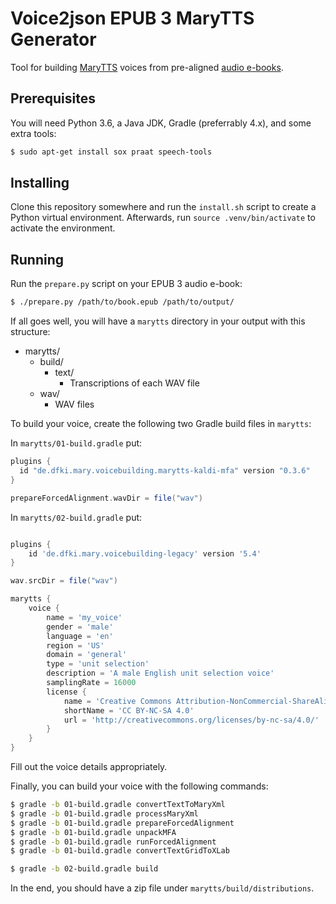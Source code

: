 # Voice2json EPUB 3 MaryTTS Generator

Tool for building [MaryTTS](http://mary.dfki.de) voices from pre-aligned [audio e-books](https://www.readbeyond.it).

## Prerequisites

You will need Python 3.6, a Java JDK, Gradle (preferrably 4.x), and some extra tools:

```bash
$ sudo apt-get install sox praat speech-tools
```

## Installing

Clone this repository somewhere and run the `install.sh` script to create a Python virtual environment.
Afterwards, run `source .venv/bin/activate` to activate the environment.

## Running

Run the `prepare.py` script on your EPUB 3 audio e-book:

```bash
$ ./prepare.py /path/to/book.epub /path/to/output/
```

If all goes well, you will have a `marytts` directory in your output with this structure:

* marytts/
    * build/
        * text/
            * Transcriptions of each WAV file
    * wav/
        * WAV files

To build your voice, create the following two Gradle build files in `marytts`:

In `marytts/01-build.gradle` put:

```groovy
plugins {
  id "de.dfki.mary.voicebuilding.marytts-kaldi-mfa" version "0.3.6"
}

prepareForcedAlignment.wavDir = file("wav")
```

In `marytts/02-build.gradle` put:

```groovy

plugins {
    id 'de.dfki.mary.voicebuilding-legacy' version '5.4'
}

wav.srcDir = file("wav")

marytts {
    voice {
        name = 'my_voice'
        gender = 'male'
        language = 'en'
        region = 'US'
        domain = 'general'
        type = 'unit selection'
        description = 'A male English unit selection voice'
        samplingRate = 16000
        license {
            name = 'Creative Commons Attribution-NonCommercial-ShareAlike 4.0 International'
            shortName = 'CC BY-NC-SA 4.0'
            url = 'http://creativecommons.org/licenses/by-nc-sa/4.0/'
        }
    }
}
```
Fill out the voice details appropriately.

Finally, you can build your voice with the following commands:

```bash
$ gradle -b 01-build.gradle convertTextToMaryXml
$ gradle -b 01-build.gradle processMaryXml
$ gradle -b 01-build.gradle prepareForcedAlignment
$ gradle -b 01-build.gradle unpackMFA
$ gradle -b 01-build.gradle runForcedAlignment
$ gradle -b 01-build.gradle convertTextGridToXLab

$ gradle -b 02-build.gradle build
```

In the end, you should have a zip file under `marytts/build/distributions`.
